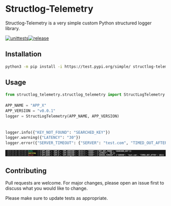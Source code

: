 # Structlog-Telemetry
Structlog-Telemetry is a very simple custom Python structured logger library.

[![unittests](https://github.com/cyber-francis/structlog_telemetry/actions/workflows/pytest.yaml/badge.svg)](https://github.com/cyber-francis/structlog_telemetry/actions/workflows/pytest.yaml)[![release](https://github.com/cyber-francis/structlog_telemetry/actions/workflows/release.yaml/badge.svg)](https://github.com/cyber-francis/structlog_telemetry/actions/workflows/release.yaml)

## Installation
```bash
python3 -m pip install -i https://test.pypi.org/simple/ structlog-telemetry
```

## Usage

```python
from structlog_telemetry.structlog_telemetry import StructLogTelemetry

APP_NAME = "APP_X"
APP_VERSION = "v0.0.1"
logger = StructLogTelemetry(APP_NAME, APP_VERSION)


logger.info({"KEY_NOT_FOUND": "SEARCHED_KEY"})
logger.warning({"LATENCY": "30"})
logger.error({"SERVER_TIMEOUT": {"SERVER": "test.com", "TIMED_OUT_AFTER": 10}})
```
<img src="https://raw.githubusercontent.com/cyber-francis/structlog_telemetry/main/docs/log.png">

## Contributing

Pull requests are welcome. For major changes, please open an issue first
to discuss what you would like to change.

Please make sure to update tests as appropriate.
